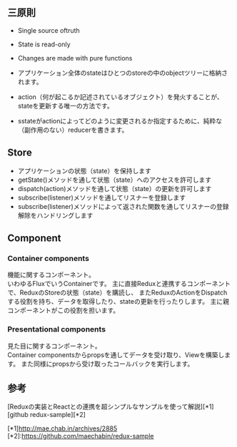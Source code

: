 ## 三原則
 
* Single source oftruth
* State is read-only
* Changes are made with pure functions

* アプリケーション全体のstateはひとつのstoreの中のobjectツリーに格納されます。
* action（何が起こるか記述されているオブジェクト）を発火することが、stateを更新する唯一の方法です。
* sstateがactionによってどのように変更されるか指定するために、純粋な（副作用のない）reducerを書きます。

## Store

* アプリケーションの状態（state）を保持します
* getState()メソッドを通して状態（state）へのアクセスを許可します
* dispatch(action)メソッドを通して状態（state）の更新を許可します
* subscribe(listener)メソッドを通してリスナーを登録します
* subscribe(listener)メソッドによって返された関数を通してリスナーの登録解除をハンドリングします

## Component

### Container components
機能に関するコンポーネント。  
いわゆるFluxでいうContainerです。
主に直接Reduxと連携するコンポーネントで、ReduxのStoreの状態（state）を購読し、
またReduxのActionをDispatchする役割を持ち、データを取得したり、stateの更新を行ったりします。
主に親コンポーネントがこの役割を担います。

### Presentational components
見た目に関するコンポーネント。  
Container componentsからpropsを通してデータを受け取り、Viewを構築します。
また同様にpropsから受け取ったコールバックを実行します。

## 参考

[Reduxの実装とReactとの連携を超シンプルなサンプルを使って解説][*1]
[github redux-sample][*2]

[*1]http://mae.chab.in/archives/2885
[*2]:https://github.com/maechabin/redux-sample